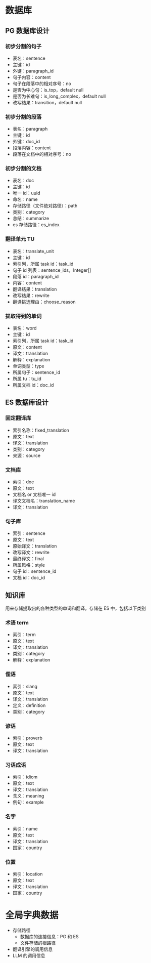 # 数据库

## PG 数据库设计

### 初步分割的句子

- 表名：sentence
- 主键：id
- 外键：paragraph_id
- 句子内容：content
- 句子在段落中的相对序号：no
- 是否为中心句：is_top，default null
- 是否为长难句：is_long_complex，default null
- 改写结果：transition，default null

### 初步分割的段落

- 表名：paragraph
- 主键：id
- 外键：doc_id
- 段落内容：content
- 段落在文档中的相对序号：no

### 初步分割的文档

- 表名：doc
- 主键：id
- 唯一 id：uuid
- 命名：name
- 存储路径（文件绝对路径）：path
- 类别：category
- 总结：summarize
- es 存储路径：es_index

### 翻译单元 TU

- 表名：translate_unit
- 主键：id
- 索引列，所属 task id：task_id
- 句子 id 列表：sentence_ids，Integer[]
- 段落 id：paragraph_id
- 内容：content
- 翻译结果：translation
- 改写结果：rewrite
- 翻译挑选理由：choose_reason

### 提取得到的单词

- 表名：word
- 主键：id
- 索引列，所属 task id：task_id
- 原文：content
- 译文：translation
- 解释：explanation
- 单词类型：type
- 所属句子：sentence_id
- 所属 tu：tu_id
- 所属文档 id：doc_id

## ES 数据库设计

### 固定翻译库

- 索引名称：fixed_translation
- 原文：text
- 译文：translation
- 类别：category
- 来源：source

### 文档库

- 索引：doc
- 原文：text
- 文档名 or 文档唯一 id
- 译文文档名：translation_name
- 译文：translation

### 句子库

- 索引：sentence
- 原文：text
- 原始译文：translation
- 改写译文：rewrite
- 最终译文：final
- 所属风格：style
- 句子 id：sentence_id
- 文档 id：doc_id

## 知识库

用来存储提取出的各种类型的单词和翻译，存储在 ES 中，包括以下类别

### 术语 term

- 索引：term
- 原文：text
- 译文：translation
- 类别：category
- 解释：explanation

### 俚语

- 索引：slang
- 原文：text
- 译文：translation
- 定义：definition
- 类别：category

### 谚语

- 索引：proverb
- 原文：text
- 译文：translation

### 习语成语

- 索引：idiom
- 原文：text
- 译文：translation
- 含义：meaning
- 例句：example

### 名字

- 索引：name
- 原文：text
- 译文：translation
- 国家：country

### 位置

- 索引：location
- 原文：text
- 译文：translation
- 国家：country

# 全局字典数据

- 存储路径
    - 数据库的连接信息：PG 和 ES
    - 文件存储的根路径
- 翻译引擎的调用信息
- LLM 的调用信息